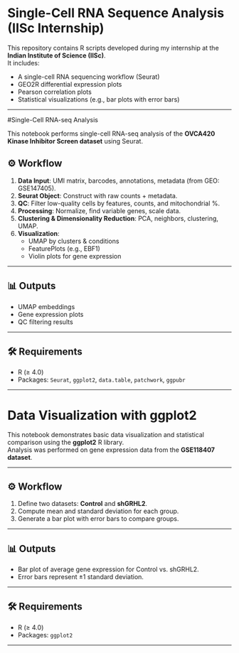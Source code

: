 # Single-Cell RNA Sequence Analysis (IISc Internship)

This repository contains R scripts developed during my internship at the **Indian Institute of Science (IISc)**.  
It includes:  
- A single-cell RNA sequencing workflow (Seurat)  
- GEO2R differential expression plots  
- Pearson correlation plots  
- Statistical visualizations (e.g., bar plots with error bars)  

---
#Single-Cell RNA-seq Analysis 

This notebook performs single-cell RNA-seq analysis of the **OVCA420 Kinase Inhibitor Screen dataset** using Seurat.


## ⚙️ Workflow
1. **Data Input**: UMI matrix, barcodes, annotations, metadata (from GEO: GSE147405).  
2. **Seurat Object**: Construct with raw counts + metadata.  
3. **QC**: Filter low-quality cells by features, counts, and mitochondrial %.
4. **Processing**: Normalize, find variable genes, scale data.  
5. **Clustering & Dimensionality Reduction**: PCA, neighbors, clustering, UMAP.  
6. **Visualization**:  
   - UMAP by clusters & conditions  
   - FeaturePlots (e.g., EBF1)  
   - Violin plots for gene expression  

---

## 📊 Outputs
- UMAP embeddings  
- Gene expression plots  
- QC filtering results  

---

## 🛠️ Requirements
- R (≥ 4.0)  
- Packages: `Seurat`, `ggplot2`, `data.table`, `patchwork`, `ggpubr`

--------------------------------------------------------------------------------------------------------------------------------------------------------------------
# Data Visualization with ggplot2

This notebook demonstrates basic data visualization and statistical comparison using the **ggplot2** R library.  
Analysis was performed on gene expression data from the **GSE118407 dataset**.

---

## ⚙️ Workflow
1. Define two datasets: **Control** and **shGRHL2**.  
2. Compute mean and standard deviation for each group.  
3. Generate a bar plot with error bars to compare groups.  

---

## 📊 Outputs
- Bar plot of average gene expression for Control vs. shGRHL2.  
- Error bars represent ±1 standard deviation.  

---

## 🛠️ Requirements
- R (≥ 4.0)  
- Packages: `ggplot2`  

-------------------------------------------------------------------------------------------------------------------------------------------------------------------

